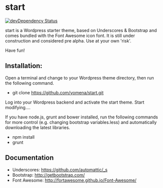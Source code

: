 start
===

[![devDependency Status](https://david-dm.org/yomena/start/dev-status.svg)](https://david-dm.org/yomena/start#info=devDependencies)

start is a Wordpress starter theme, based on Underscores & Bootstrap and comes bundled with the Font Awesome icon font. It is still under construction and considered pre alpha. Use at your own 'risk'.

Have fun!

Installation:
---
Open a terminal and change to your Wordpress theme directory, then run the following command.

* git clone https://github.com/yomena/start.git

Log into your Wordpress backend and activate the start theme.
Start modifying....

If you have node.js, grunt and bower installed, run the following commands for more control (e.g. changing bootstrap variables.less) and automatically downloading the latest libraries.
* npm install
* grunt

Documentation
---
* Underscores: https://github.com/automattic/_s
* Bootstrap: http://getbootstrap.com/
* Font Awesome: http://fortawesome.github.io/Font-Awesome/
